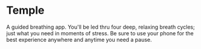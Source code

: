 # Temple
A guided breathing app. You'll be led thru four deep, relaxing breath cycles; just what you need in moments of stress. Be sure to use your phone for the best experience anywhere and anytime you need a pause.
